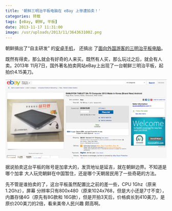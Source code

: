 ```yaml
---
title: '朝鲜三明治平板电脑在 eBay 上惨遭拍卖！'
categories: 转载
tags: [eBay, 朝鲜, 平板]
date: 2013-11-17 11:31:00
image: /usr/uploads/2013/11/3643631002.png
---
```


朝鲜搞出了“自主研发”
的[安卓手机](/article/chat/north-korean-arirang-android-phone-shock-everyone.lantian)，
还搞出
了[面向外国游客的三明治平板电脑](/article/chat/north-korean-android-pad-shock-everybody.lantian)。

既然有得卖，那么就会有好奇的人来买。既然有人买，那么玩过之后，就会有人卖。2013年
11月7日，国外著名拍卖网站eBay上出现了一台朝鲜三明治平板，起拍价4.15美刀。

![eBay 上的朝鲜平板](../../../../usr/uploads/2013/11/3643631002.png)

据说拍卖这台平板的账号是加拿大的，发货地址是延吉，就在朝鲜边界。不知道是哪个加拿
大人玩完朝鲜在中国暂住，还是哪个天朝居民用了一些奇葩的方法。

先不管是谁拍卖的了，这台平板虽然配置比之前的差一些，CPU 1Ghz（原来1.2Ghz），屏幕
分辨率只有800x480（原来1024x768，但是大小还是7寸不变），内置存储4G（原先有8G款和
16G款），但是开拍3天后，价格疯长到410美刀，是原价200美刀的2倍，看来美帝人民兴趣
颇高啊。
